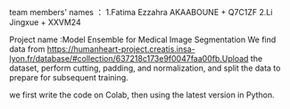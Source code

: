 team members' names ：
1.Fatima Ezzahra AKAABOUNE   + Q7C1ZF
2.Li Jingxue   + XXVM24

Project name :Model Ensemble for Medical Image Segmentation
We find data from https://humanheart-project.creatis.insa-lyon.fr/database/#collection/637218c173e9f0047faa00fb.Upload the dataset, perform cutting, padding, and normalization, and split the data to prepare for subsequent training.

we first write the code on Colab, then using the latest version in Python.
